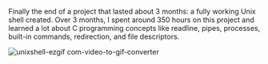 Finally the end of a project that lasted about 3 months: a fully working Unix shell created.
Over 3 months, I spent around 350 hours on this project and learned a lot about C programming concepts
like readline, pipes, processes, built-in commands, redirection, and file descriptors.



![unixshell-ezgif com-video-to-gif-converter](https://github.com/user-attachments/assets/f7d28305-ce31-4634-b1cf-aa4c047f730f)
